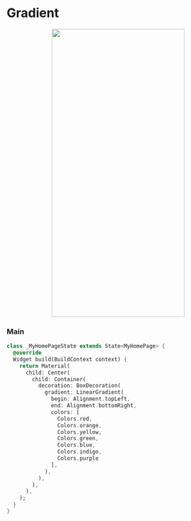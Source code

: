 # Gradient
<p align="center">
<img src="https://docs.google.com/uc?id=1UFUikZGBrRJooKqBtkRLU8f1FuRgVMAm" height="649" width="300">
</p>

### Main
```dart
class _MyHomePageState extends State<MyHomePage> {
  @override
  Widget build(BuildContext context) {
    return Material(
      child: Center(
        child: Container(
          decoration: BoxDecoration(
            gradient: LinearGradient(
              begin: Alignment.topLeft,
              end: Alignment.bottomRight,
              colors: [
                Colors.red,
                Colors.orange,
                Colors.yellow,
                Colors.green,
                Colors.blue,
                Colors.indigo,
                Colors.purple
              ],
            ),
          ),
        ),
      ),
    );
  }
}
```
